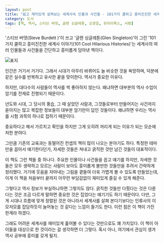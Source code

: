```yaml
---
layout: post
title: "쉽고 재미있게 살펴보는 세계사속 인물과 사건들 - 101가지 쿨하고 흥미진진한 세계사 이야기"
category: 도서
tags: [책, 역사, 스티브 버뎃, 글렌 싱글레톤, 오광일, 유아이북스, 서평]
---
```


'스티브 버뎃(Steve Burdett )'이 쓰고
'글렌 싱글레톤(Glen Singleton)'이 그린
'101가지 쿨하고 흥미진진한 세계사 이야기(101 Cool Hilarious Histories)'는
세계사의 여러 인물들과 사건들을 간단하고 흥미롭게 담아낸 책이다.

![표지](https://images2.imgbox.com/01/61/6xoxTuf2_o.jpg)

인간은 거기서 거기다.
그래서 시대가 아무리 바뀌어도 늘 비슷한 것을 욕망하며,
덕분에 같은 실수를 반복하고 유사한 끝을 맞이한다.
역사가 중요한 이유다.

하지만, 대다수의 사람들이 역사를 썩 좋아하지 않는다.
왜냐하면 대부분의 역사 수업이 암기를 전제로 진행되기 때문이다.

년도와 시대, 그 당시의 풍습, 그 때 살았던 사람과, 그것들로부터 만들어지는 사건까지
쏟아지는 많고 복잡한 정보들이 대부분 암기만이 답인 것들이다.
왜냐하면 우리는 역사를 시험 과목의 하나로 접하기 때문이다.

중요하다고 해서 가르치고 확인을 하지만
그게 오히려 꺼리게 되는 이유가 되는 모순에 처한 분야다.

그만큼 기존의 교육과는 동떨어진 컨셉의 책이 많이 나오는 분야기도 하다.
특정한 테마만을 꼽아서 얘기한다던가,
자세한 것들은 쳐내고 굵직한 것만 남긴 것들이 대표적이다.

이 책도 그런 책들 중 하나다.
주요한 인물이나 사건들을 꼽고 얘기를 하지만,
자세한 것들은 모두 생략하고
모르는 사람이 보아도 흥미롭게 볼만한 것들만을 추려서 간략하게 정리했다.
거기에 웃음을 자아내는 그림을 곁들여 더욱 가볍게 볼 수 있도록 만들었는데,
이게 이 책을 처음부터 끝까지 아무런 부담감없이 재미있게 즐길 수 있게 해준다.

그렇다고 역사 정보가 부실하냐하면 그렇지도 않다.
굵직한 것들만 다뤘다는 것은 다룬다는 것은 조금 다르게 말하면 중요한 것은 집었다는 얘기기도 하기 때문이다.
다만, 그게 시대나 흐름에 맞게 정렬된 것은 아니라서
세계사를 살펴 본다기보다는 인류사의 이모저모를
잡담하듯이 늘어놓는 것 같다는 느낌이 들기도 한다.
이런 점은 이 책이 가진 한계라 하겠다.

그래도 어려운 세계사를 재미있게 훑어볼 수 있다는 것만으로도 꽤 가치있다.
이 책이 아이들을 대상으로 한 것이라는 걸 생각하면 더 그렇다.
혹시 아나, 여기에서 관심이 생겨 역사 공부에 흥미를 갖게 될지.
